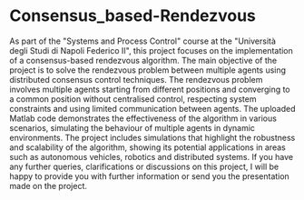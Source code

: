 # Consensus_based-Rendezvous
As part of the "Systems and Process Control" course at the "Università degli Studi di Napoli Federico II", this project focuses on the implementation of a consensus-based rendezvous algorithm. The main objective of the project is to solve the rendezvous problem between multiple agents using distributed consensus control techniques. The rendezvous problem involves multiple agents starting from different positions and converging to a common position without centralised control, respecting system constraints and using limited communication between agents. 
The uploaded Matlab code demonstrates the effectiveness of the algorithm in various scenarios, simulating the behaviour of multiple agents in dynamic environments. The project includes simulations that highlight the robustness and scalability of the algorithm, showing its potential applications in areas such as autonomous vehicles, robotics and distributed systems. If you have any further queries, clarifications or discussions on this project, I will be happy to provide you with further information or send you the presentation made on the project.
